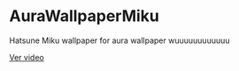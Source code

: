 ﻿# AuraWallpaperMiku
Hatsune Miku wallpaper for aura wallpaper wuuuuuuuuuuuu

[Ver video](https://github.com/Jov-glitch/AuraWallpaperMiku/raw/refs/heads/main/MBG.mp4)
